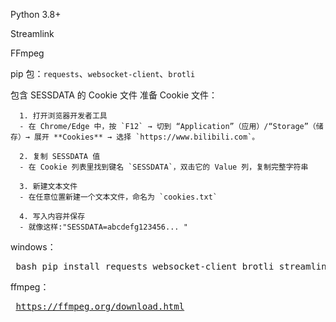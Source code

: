 Python 3.8+

Streamlink

FFmpeg

pip 包：`requests`、`websocket-client`、`brotli`

包含 SESSDATA 的 Cookie 文件
  准备 Cookie 文件：
      
      1. 打开浏览器开发者工具
      - 在 Chrome/Edge 中，按 `F12` → 切到 “Application”（应用）/“Storage”（储存）→ 展开 **Cookies** → 选择 `https://www.bilibili.com`。
      
      2. 复制 SESSDATA 值
      - 在 Cookie 列表里找到键名 `SESSDATA`，双击它的 Value 列，复制完整字符串
      
      3. 新建文本文件
      - 在任意位置新建一个文本文件，命名为 `cookies.txt`
      
      4. 写入内容并保存
      - 就像这样:"SESSDATA=abcdefg123456... "

      
      
windows：
  <pre markdown> bash pip install requests websocket-client brotli streamlink  </pre>
  ffmpeg：<pre markdown> https://ffmpeg.org/download.html  </pre>


  
